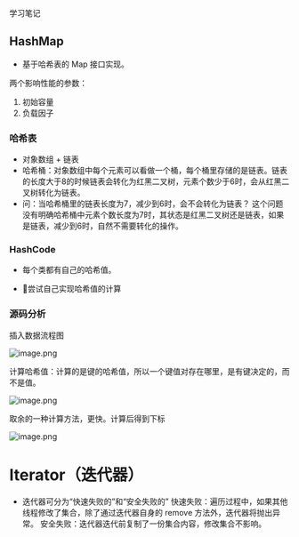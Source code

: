 学习笔记

## HashMap

- 基于哈希表的 Map 接口实现。



两个影响性能的参数：

1. 初始容量
2. 负载因子



### 哈希表

- 对象数组 + 链表
- 哈希桶：对象数组中每个元素可以看做一个桶，每个桶里存储的是链表。链表的长度大于8的时候链表会转化为红黑二叉树，元素个数少于6时，会从红黑二叉树转化为链表。
- 问：当哈希桶里的链表长度为7，减少到6时，会不会转化为链表？
  这个问题没有明确哈希桶中元素个数长度为7时，其状态是红黑二叉树还是链表，如果是链表，减少到6时，自然不需要转化的操作。

### HashCode

- 每个类都有自己的哈希值。

- 🔲尝试自己实现哈希值的计算

### 源码分析

插入数据流程图

![image.png](https://cdn.nlark.com/yuque/0/2020/png/574772/1595303871981-0489de6c-5b3e-4994-8901-d9626f01ef92.png)



计算哈希值：计算的是键的哈希值，所以一个键值对存在哪里，是有键决定的，而不是值。

![image.png](https://cdn.nlark.com/yuque/0/2020/png/574772/1595303400282-ab876792-8d18-4fd2-8583-ff6c3bb754ca.png)

取余的一种计算方法，更快。计算后得到下标

![image.png](https://cdn.nlark.com/yuque/0/2020/png/574772/1595303622991-03287f7c-bee0-410a-9666-78e4dd063b6c.png)

# Iterator（迭代器）

- 迭代器可分为“快速失败的”和“安全失败的”
  快速失败：遍历过程中，如果其他线程修改了集合，除了通过迭代器自身的 remove 方法外，迭代器将抛出异常。
  安全失败：迭代器迭代前复制了一份集合内容，修改集合不影响。